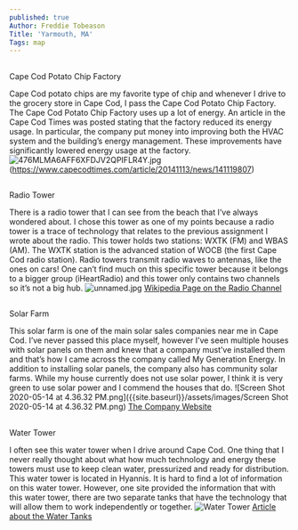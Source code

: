 ```yaml
---
published: true
Author: Freddie Tobeason
Title: 'Yarmouth, MA'
Tags: map
---
```

##

Cape Cod Potato Chip Factory

Cape Cod potato chips are my favorite type of chip and whenever I drive to the grocery store in Cape Cod, I pass the Cape Cod Potato Chip Factory. The Cape Cod Potato Chip Factory uses up a lot of energy. An article in the Cape Cod Times was posted stating that the factory reduced its energy usage. In particular, the company put money into improving both the HVAC system and the building’s energy management. These improvements have significantly lowered energy usage at the factory.![476MLMA6AFF6XFDJV2QPIFLR4Y.jpg]({{site.baseurl}}/assets/images/476MLMA6AFF6XFDJV2QPIFLR4Y.jpg)
(https://www.capecodtimes.com/article/20141113/news/141119807)
##

Radio Tower

There is a radio tower that I can see from the beach that I’ve always wondered about. I chose this tower as one of my points because a radio tower is a trace of technology that relates to the previous assignment I wrote about the radio. This tower holds two stations: WXTK (FM) and WBAS (AM). The WXTK station is the advanced station of WOCB (the first Cape Cod radio station). Radio towers transmit radio waves to antennas, like the ones on cars! One can’t find much on this specific tower because it belongs to a bigger group (iHeartRadio) and this tower only contains two channels so it’s not a big hub. ![unnamed.jpg]({{site.baseurl}}/assets/images/unnamed.jpg)
[Wikipedia Page on the Radio Channel](https://en.wikipedia.org/wiki/WXTK#History)
##

Solar Farm

This solar farm is one of the main solar sales companies near me in Cape Cod. I’ve never passed this place myself, however I’ve seen multiple houses with solar panels on them and knew that a company must’ve installed them and that’s how I came across the company called My Generation Energy. In addition to installing solar panels, the company also has community solar farms. While my house currently does not use solar power, I think it is very green  to use solar power and I commend the houses that do. ![Screen Shot 2020-05-14 at 4.36.32 PM.png]({{site.baseurl}}/assets/images/Screen Shot 2020-05-14 at 4.36.32 PM.png) [The Company Website](https://www.mygenerationenergy.com/commercial/)
##

Water Tower

I often see this water tower when I drive around Cape Cod. One thing that I never really thought about what how much technology and energy these towers must use to keep clean water, pressurized and ready for distribution. This water tower is located in Hyannis. It is hard to find a lot of information on this water tower. However, one site provided the information that with this water tower, there are two separate tanks that have the technology that will allow them to work independently or together. ![Water Tower]({{site.baseurl}}/assets/images/slider-hyannis1.jpg)
[Article about the Water Tanks](https://www.dntanks.com/projects/two-storage-tanks-for-the-hyannis-water-system-in-barnstable-ma/)